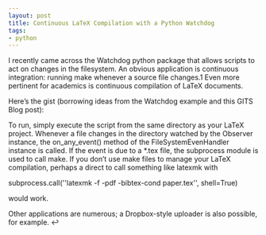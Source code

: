 ```yaml
---
layout: post
title: Continuous LaTeX Compilation with a Python Watchdog
tags:
- python
---
```

I recently came across the Watchdog python package that allows scripts to act on changes in the filesystem.
An obvious application is continuous integration: running make whenever a source file changes.1
Even more pertinent for academics is continuous compilation of LaTeX documents.

Here’s the gist (borrowing ideas from the Watchdog example and this GITS Blog post):

To run, simply execute the script from the same directory as your LaTeX project.
Whenever a file changes in the directory watched by the Observer instance, the on_any_event() method of the FileSystemEvenHandler instance is called.
If the event is due to a *.tex file, the subprocess module is used to call make.
If you don’t use make files to manage your LaTeX compilation, perhaps a direct to call something like latexmk with

subprocess.call(''latexmk -f -pdf -bibtex-cond paper.tex'', shell=True)


would work.



Other applications are numerous; a Dropbox-style uploader is also possible, for example. ↩
